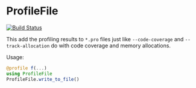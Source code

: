 # ProfileFile

[![Build Status](https://travis-ci.org/mauro3/ProfileFile.jl.svg?branch=master)](https://travis-ci.org/mauro3/ProfileFile.jl)

This add the profiling results to `*.pro` files just like
`--code-coverage` and `--track-allocation` do with code coverage and
memory allocations.

Usage:

```julia
@profile f(...)
using ProfileFile
ProfileFile.write_to_file()
```
